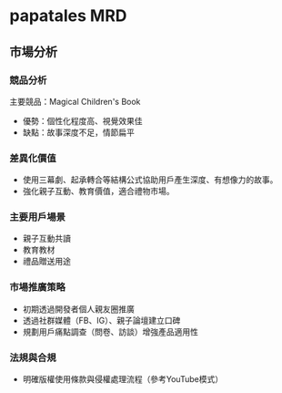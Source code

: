 # papatales MRD

## 市場分析

### 競品分析

主要競品：Magical Children's Book

* 優勢：個性化程度高、視覺效果佳
* 缺點：故事深度不足，情節扁平

### 差異化價值

* 使用三幕劇、起承轉合等結構公式協助用戶產生深度、有想像力的故事。
* 強化親子互動、教育價值，適合禮物市場。

### 主要用戶場景

* 親子互動共讀
* 教育教材
* 禮品贈送用途

### 市場推廣策略

* 初期透過開發者個人親友圈推廣
* 透過社群媒體（FB、IG）、親子論壇建立口碑
* 規劃用戶痛點調查（問卷、訪談）增強產品適用性

### 法規與合規

* 明確版權使用條款與侵權處理流程（參考YouTube模式）
